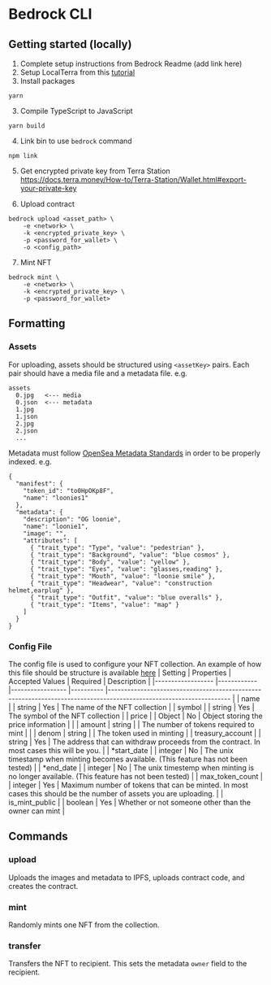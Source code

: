 # Bedrock CLI

## Getting started (locally)
1. Complete setup instructions from Bedrock Readme (add link here)
2. Setup LocalTerra from this [tutorial](https://docs.terra.money/Tutorials/Smart-contracts/Overview.html)
3. Install packages
```
yarn
```
3. Compile TypeScript to JavaScript
```
yarn build
```
4. Link bin to use `bedrock` command
```
npm link
```
5. Get encrypted private key from Terra Station
https://docs.terra.money/How-to/Terra-Station/Wallet.html#export-your-private-key

6. Upload contract
```
bedrock upload <asset_path> \
	-e <network> \
	-k <encrypted_private_key> \
	-p <password_for_wallet> \
	-o <config_path>
```
7. Mint NFT
```
bedrock mint \
	-e <network> \
	-k <encrypted_private_key> \
	-p <password_for_wallet>
```

## Formatting

### Assets
For uploading, assets should be structured using `<assetKey>` pairs. Each pair should have a media file and a metadata file.
e.g.
```
assets
  0.jpg   <--- media
  0.json  <--- metadata
  1.jpg
  1.json
  2.jpg
  2.json
  ...
```
Metadata must follow [OpenSea Metadata Standards](https://docs.opensea.io/docs/metadata-standards) in order to be properly indexed.
e.g.
```
{
  "manifest": {
    "token_id": "to0HpOKp8F",
    "name": "loonies1"
  },
  "metadata": {
    "description": "OG loonie",
    "name": "loonie1",
    "image": "",
    "attributes": [
      { "trait_type": "Type", "value": "pedestrian" },
      { "trait_type": "Background", "value": "blue cosmos" },
      { "trait_type": "Body", "value": "yellow" },
      { "trait_type": "Eyes", "value": "glasses,reading" },
      { "trait_type": "Mouth", "value": "loonie smile" },
      { "trait_type": "Headwear", "value": "construction helmet,earplug" },
      { "trait_type": "Outfit", "value": "blue overalls" },
      { "trait_type": "Items", "value": "map" }
    ]
  }
}
```
### Config File
The config file is used to configure your NFT collection. An example of how this file should be structure is available [here](google.com)
| Setting          	| Properties 	| Accepted Values 	| Required 	| Description                                                                                                       	|
|------------------	|------------	|-----------------	|----------	|-------------------------------------------------------------------------------------------------------------------	|
| name             	|            	| string          	| Yes      	| The name of the NFT collection                                                                                    	|
| symbol           	|            	| string          	| Yes      	| The symbol of the NFT collection                                                                                  	|
| price            	|            	| Object          	| No       	| Object storing the price information                                                                              	|
|                  	| amount     	| string          	|          	| The number of tokens required to mint                                                                             	|
|                  	| denom      	| string          	|          	| The token used in minting                                                                                         	|
| treasury_account 	|            	| string          	| Yes      	| The address that can withdraw proceeds from the contract. In most cases this will be you.                         	|
| *start_date      	|            	| integer         	| No       	| The unix timestamp when minting becomes available. (This feature has not been tested)                             	|
| *end_date        	|            	| integer         	| No       	| The unix timestemp when minting is no longer available. (This feature has not been tested)                        	|
| max_token_count  	|            	| integer         	| Yes      	| Maximum number of tokens that can be minted. In most cases this should be the number of assets you are uploading. 	|
| is_mint_public   	|            	| boolean         	| Yes      	| Whether or not someone other than the owner can mint                                                              	|

## Commands
### upload
Uploads the images and metadata to IPFS, uploads contract code, and creates the contract.

### mint
Randomly mints one NFT from the collection. 

### transfer
Transfers the NFT to recipient. This sets the metadata `owner` field to the recipient.

